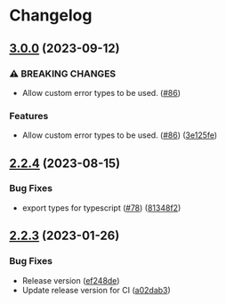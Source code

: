 # Changelog

## [3.0.0](https://github.com/humanwhocodes/env/compare/v2.2.4...v3.0.0) (2023-09-12)


### ⚠ BREAKING CHANGES

* Allow custom error types to be used. ([#86](https://github.com/humanwhocodes/env/issues/86))

### Features

* Allow custom error types to be used. ([#86](https://github.com/humanwhocodes/env/issues/86)) ([3e125fe](https://github.com/humanwhocodes/env/commit/3e125fe1c79613bcc469380db6d2da4c3770e5bf))

## [2.2.4](https://github.com/humanwhocodes/env/compare/v2.2.3...v2.2.4) (2023-08-15)


### Bug Fixes

* export types for typescript ([#78](https://github.com/humanwhocodes/env/issues/78)) ([81348f2](https://github.com/humanwhocodes/env/commit/81348f206047b5faa94fee8ebc2659de6b74ebbf))

## [2.2.3](https://github.com/humanwhocodes/env/compare/v2.2.1...v2.2.3) (2023-01-26)


### Bug Fixes

* Release version ([ef248de](https://github.com/humanwhocodes/env/commit/ef248de3ac3703167272821dd4c360fe5f7cdb81))
* Update release version for CI ([a02dab3](https://github.com/humanwhocodes/env/commit/a02dab3f145cb2a7746864139e659d2a25956250))
